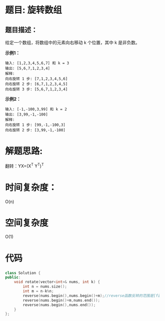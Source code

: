 # 题目: 旋转数组

## 题目描述：
给定一个数组，将数组中的元素向右移动 k 个位置，其中 k 是非负数。

**示例1：**
 ```
输入: [1,2,3,4,5,6,7] 和 k = 3
输出: [5,6,7,1,2,3,4]
解释:
向右旋转 1 步: [7,1,2,3,4,5,6]
向右旋转 2 步: [6,7,1,2,3,4,5]
向右旋转 3 步: [5,6,7,1,2,3,4]
 ```

**示例2：**
 ```
输入: [-1,-100,3,99] 和 k = 2
输出: [3,99,-1,-100]
解释: 
向右旋转 1 步: [99,-1,-100,3]
向右旋转 2 步: [3,99,-1,-100]
 ```

# 解题思路:
  翻转：YX=(X<sup>T</sup> Y<sup>T</sup>)<sup>T</sup>
# 时间复杂度：
O(n)
# 空间复杂度
 O(1)
# 代码
###  
```c++
class Solution {
public:
    void rotate(vector<int>& nums, int k) {
        int n = nums.size();
        int m = n-k%n;
        reverse(nums.begin(),nums.begin()+m);//reverse函数反转的范围是[first,last)
        reverse(nums.begin()+m,nums.end());
        reverse(nums.begin(),nums.end());
    }
};
```

